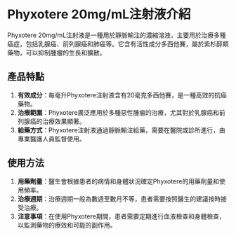 # Phyxotere 20mg/mL注射液介紹
Phyxotere 20mg/mL注射液是一種用於靜脈輸注的濃縮溶液，主要用於治療多種癌症，包括乳腺癌、前列腺癌和肺癌等。它含有活性成分多西他賽，屬於紫杉醇類藥物，可以抑制腫瘤的生長和擴散。
## 產品特點
1. **有效成分**：每毫升Phyxotere注射液含有20毫克多西他賽，是一種高效的抗癌藥物。
2. **治療範圍**：Phyxotere廣泛應用於多種惡性腫瘤的治療，尤其對於乳腺癌和前列腺癌的治療效果顯著。
3. **給藥方式**：Phyxotere注射液通過靜脈輸注給藥，需要在醫院或診所進行，由專業醫護人員監督使用。
## 使用方法
1. **用藥劑量**：醫生會根據患者的病情和身體狀況確定Phyxotere的用藥劑量和使用頻率。
2. **治療週期**：治療週期一般為數週至數月不等，患者需要按照醫生的建議按時接受治療。
3. **注意事項**：在使用Phyxotere期間，患者需要定期進行血液檢查和身體檢查，以監測藥物的療效和可能的副作用。